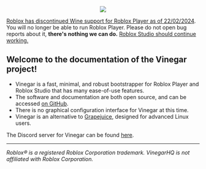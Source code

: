 <p align="center">
  <img style="max-width: 30%" src="/favicon.svg">
</p>

<div class="warning">
  
[Roblox has discontinued Wine support for Roblox Player as of 22/02/2024](https://devforum.roblox.com/t/why-isnt-hyperion-an-anti-cheat/2840095/27?u=jrelvas). You will no longer be able to run Roblox Player. Please do not open bug reports about it, **there's nothing we can do.**
<u>Roblox Studio should continue working.</u>

</div>

## Welcome to the documentation of the Vinegar project!

- Vinegar is a fast, minimal, and robust bootstrapper for Roblox Player and Roblox Studio that has many ease-of-use features.
- The software and documentation are both open source, and can be accessed [on GitHub](https://github.com/vinegarhq).
- There is no graphical configuration interface for Vinegar at this time.
- Vinegar is an alternative to [Grapejuice](https://brinkervii.gitlab.io/grapejuice/), designed for advanced Linux users.

The Discord server for Vinegar can be found [here](https://discord.gg/dzdzZ6Pps2).

---

_Roblox® is a registered Roblox Corporation trademark. VinegarHQ is not affiliated with Roblox Corporation._
